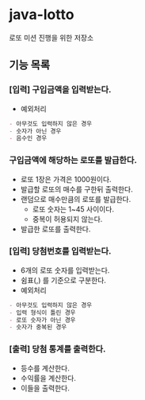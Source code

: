 # java-lotto
로또 미션 진행을 위한 저장소

## 기능 목록

### [입력] 구입금액을 입력받는다.
- 예외처리
```markdown
- 아무것도 입력하지 않은 경우
- 숫자가 아닌 경우
- 음수인 경우
```

### 구입금액에 해당하는 로또를 발급한다.
- 로또 1장은 가격은 1000원이다.
- 발급할 로또의 매수를 구한뒤 출력한다.
- 랜덤으로 매수만큼의 로또를 발급한다.
	- 로또 숫자는 1~45 사이이다.
	- 중복이 허용되지 않는다.
- 발급한 로또를 출력한다.

### [입력] 당첨번호를 입력받는다.
- 6개의 로또 숫자를 입력받는다.
- 쉼표(,) 를 기준으로 구분한다.
- 예외처리
```markdown
- 아무것도 입력하지 않은 경우
- 입력 형식이 틀린 경우
- 로또 숫자가 아닌 경우
- 숫자가 중복된 경우
```

### [출력] 당첨 통계를 출력한다.
- 등수를 계산한다.
- 수익률을 계산한다.
- 이들을 출력한다.

